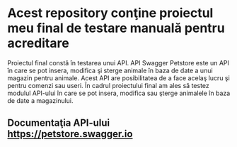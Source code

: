 # Acest repository conţine proiectul meu final de testare manuală pentru acreditare

Proiectul final constă în testarea unui API. API Swagger Petstore este un API în care se pot insera, modifica şi sterge animale în baza de date a unui magazin pentru animale. Acest API are posibilitatea de a face acelaş lucru şi pentru comenzi sau useri. În cadrul proiectului final am ales să testez modulul API-ului în care se pot insera, modifica sau şterge animalele în baza de date a magazinului.

## Documentaţia API-ului https://petstore.swagger.io


